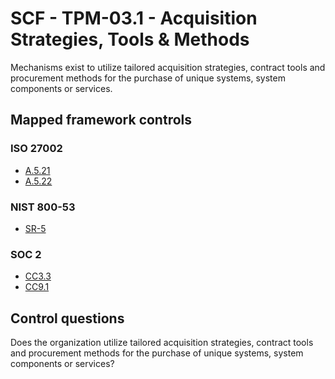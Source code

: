 # SCF - TPM-03.1 - Acquisition Strategies, Tools & Methods
Mechanisms exist to utilize tailored acquisition strategies, contract tools and procurement methods for the purchase of unique systems, system components or services.
## Mapped framework controls
### ISO 27002
- [A.5.21](../iso27002/a-5.md#a521)
- [A.5.22](../iso27002/a-5.md#a522)
  
### NIST 800-53
- [SR-5](../nist80053/sr-5.md)
  
### SOC 2
- [CC3.3](../soc2/cc33.md)
- [CC9.1](../soc2/cc91.md)
  
## Control questions
Does the organization utilize tailored acquisition strategies, contract tools and procurement methods for the purchase of unique systems, system components or services?
  